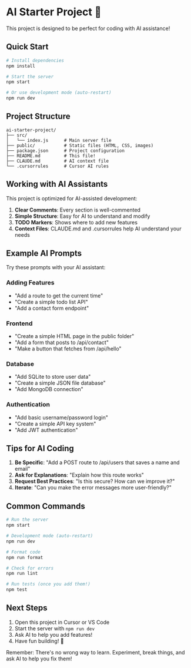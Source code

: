 # AI Starter Project 🤖

This project is designed to be perfect for coding with AI assistance!

## Quick Start

```bash
# Install dependencies
npm install

# Start the server
npm start

# Or use development mode (auto-restart)
npm run dev
```

## Project Structure

```
ai-starter-project/
├── src/
│   └── index.js      # Main server file
├── public/           # Static files (HTML, CSS, images)
├── package.json      # Project configuration
├── README.md         # This file!
├── CLAUDE.md         # AI context file
└── .cursorrules      # Cursor AI rules
```

## Working with AI Assistants

This project is optimized for AI-assisted development:

1. **Clear Comments**: Every section is well-commented
2. **Simple Structure**: Easy for AI to understand and modify
3. **TODO Markers**: Shows where to add new features
4. **Context Files**: CLAUDE.md and .cursorrules help AI understand your needs

## Example AI Prompts

Try these prompts with your AI assistant:

### Adding Features
- "Add a route to get the current time"
- "Create a simple todo list API"
- "Add a contact form endpoint"

### Frontend
- "Create a simple HTML page in the public folder"
- "Add a form that posts to /api/contact"
- "Make a button that fetches from /api/hello"

### Database
- "Add SQLite to store user data"
- "Create a simple JSON file database"
- "Add MongoDB connection"

### Authentication
- "Add basic username/password login"
- "Create a simple API key system"
- "Add JWT authentication"

## Tips for AI Coding

1. **Be Specific**: "Add a POST route to /api/users that saves a name and email"
2. **Ask for Explanations**: "Explain how this route works"
3. **Request Best Practices**: "Is this secure? How can we improve it?"
4. **Iterate**: "Can you make the error messages more user-friendly?"

## Common Commands

```bash
# Run the server
npm start

# Development mode (auto-restart)
npm run dev

# Format code
npm run format

# Check for errors
npm run lint

# Run tests (once you add them!)
npm test
```

## Next Steps

1. Open this project in Cursor or VS Code
2. Start the server with `npm run dev`
3. Ask AI to help you add features!
4. Have fun building! 🎉

Remember: There's no wrong way to learn. Experiment, break things, and ask AI to help you fix them!